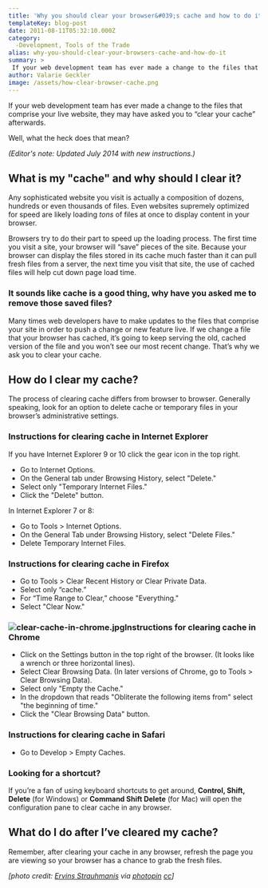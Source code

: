 ```yaml
---
title: 'Why you should clear your browser&#039;s cache and how to do it'
templateKey: blog-post
date: 2011-08-11T05:32:10.000Z
category: 
  -Development, Tools of the Trade
alias: why-you-should-clear-your-browsers-cache-and-how-do-it
summary: > 
 If your web development team has ever made a change to the files that comprise your live website, they may have asked you to "clear your cache" afterwards. Well, what the heck does that mean?
author: Valarie Geckler
image: /assets/how-clear-browser-cache.png
---
```


If your web development team has ever made a change to the files that comprise your live website, they may have asked you to “clear your cache” afterwards.

Well, what the heck does that mean?

_(Editor's note: Updated July 2014 with new instructions.)_

What is my "cache" and why should I clear it?
---------------------------------------------

Any sophisticated website you visit is actually a composition of dozens, hundreds or even thousands of files. Even websites supremely optimized for speed are likely loading _tons_ of files at once to display content in your browser.

Browsers try to do their part to speed up the loading process. The first time you visit a site, your browser will “save” pieces of the site. Because your browser can display the files stored in its cache much faster than it can pull fresh files from a server, the next time you visit that site, the use of cached files will help cut down page load time.

### It sounds like cache is a good thing, why have you asked me to remove those saved files?

Many times web developers have to make updates to the files that comprise your site in order to push a change or new feature live. If we change a file that your browser has cached, it’s going to keep serving the old, cached version of the file and you won’t see our most recent change. That’s why we ask you to clear your cache.

How do I clear my cache?
------------------------

The process of clearing cache differs from browser to browser. Generally speaking, look for an option to delete cache or temporary files in your browser’s administrative settings.

### Instructions for clearing cache in Internet Explorer

If you have Internet Explorer 9 or 10 click the gear icon in the top right.

*   Go to Internet Options.
*   On the General tab under Browsing History, select "Delete."
*   Select only "Temporary Internet Files."
*   Click the "Delete" button.

In Internet Explorer 7 or 8:

*   Go to Tools > Internet Options.
*   On the General Tab under Browsing History, select "Delete Files."
*   Delete Temporary Internet Files.

### Instructions for clearing cache in Firefox

*   Go to Tools > Clear Recent History or Clear Private Data.
*   Select only “cache.”
*   For “Time Range to Clear,” choose "Everything."
*   Select "Clear Now."

### ![clear-cache-in-chrome.jpg](/sites/default/files/clear-cache-in-chrome.jpg)Instructions for clearing cache in Chrome

*   Click on the Settings button in the top right of the browser. (It looks like a wrench or three horizontal lines).
*   Select Clear Browsing Data. (In later versions of Chrome, go to Tools > Clear Browsing Data).
*   Select only "Empty the Cache."
*   In the dropdown that reads "Obliterate the following items from" select "the beginning of time."
*   Click the "Clear Browsing Data" button.

### Instructions for clearing cache in Safari

*   Go to Develop > Empty Caches.

### Looking for a shortcut?

If you’re a fan of using keyboard shortcuts to get around, **Control, Shift, Delete** (for Windows) or **Command Shift Delete** (for Mac) will open the configuration pane to clear cache in any browser.

What do I do after I’ve cleared my cache?
-----------------------------------------

Remember, after clearing your cache in any browser, refresh the page you are viewing so your browser has a chance to grab the fresh files.

_\[photo credit: [Ervins Strauhmanis](https://www.flickr.com/photos/ervins_strauhmanis/10135243453/) via [photopin](http://photopin.com) [cc](http://creativecommons.org/licenses/by/2.0/)\]_